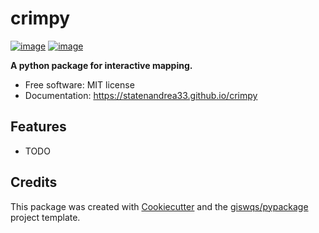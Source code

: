 # crimpy


[![image](https://img.shields.io/pypi/v/crimpy.svg)](https://pypi.python.org/pypi/crimpy)
[![image](https://img.shields.io/conda/vn/conda-forge/crimpy.svg)](https://anaconda.org/conda-forge/crimpy)


**A python package for interactive mapping.**


-   Free software: MIT license
-   Documentation: https://statenandrea33.github.io/crimpy
    

## Features

-   TODO

## Credits

This package was created with [Cookiecutter](https://github.com/cookiecutter/cookiecutter) and the [giswqs/pypackage](https://github.com/giswqs/pypackage) project template.
